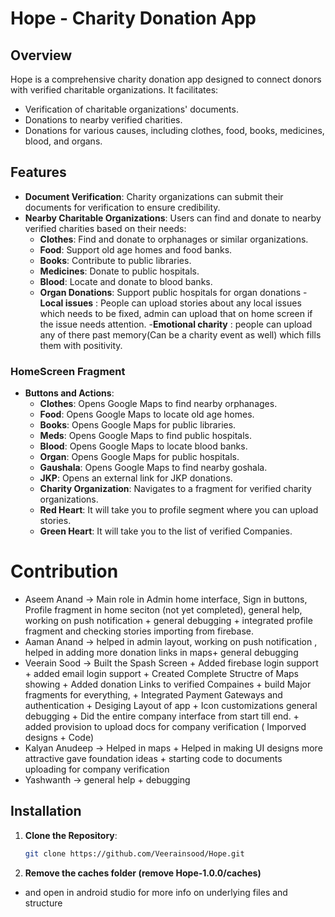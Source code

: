 # Hope - Charity Donation App

## Overview

Hope is a comprehensive charity donation app designed to connect donors with verified charitable organizations. It facilitates:
- Verification of charitable organizations' documents.
- Donations to nearby verified charities.
- Donations for various causes, including clothes, food, books, medicines, blood, and organs.

## Features

- **Document Verification**: Charity organizations can submit their documents for verification to ensure credibility.
- **Nearby Charitable Organizations**: Users can find and donate to nearby verified charities based on their needs:
  - **Clothes**: Find and donate to orphanages or similar organizations.
  - **Food**: Support old age homes and food banks.
  - **Books**: Contribute to public libraries.
  - **Medicines**: Donate to public hospitals.
  - **Blood**: Locate and donate to blood banks.
  - **Organ Donations**: Support public hospitals for organ donations
-**Local issues** : People can upload stories about any local issues which needs to be fixed, admin can upload that on home screen if the issue needs attention.
-**Emotional charity** : people can upload any of there past memory(Can be a charity event as well) which fills them with positivity.
 
### HomeScreen Fragment

- **Buttons and Actions**:
  - **Clothes**: Opens Google Maps to find nearby orphanages.
  - **Food**: Opens Google Maps to locate old age homes.
  - **Books**: Opens Google Maps for public libraries.
  - **Meds**: Opens Google Maps to find public hospitals.
  - **Blood**: Opens Google Maps to locate blood banks.
  - **Organ**: Opens Google Maps for public hospitals.
  - **Gaushala**: Opens Google Maps to find nearby goshala.
  - **JKP**: Opens an external link for JKP donations.
  - **Charity Organization**: Navigates to a fragment for verified charity organizations.
  - **Red Heart**: It will take you to profile segment where you can upload stories.
  - **Green Heart**: It will take you to the list of verified Companies.

# Contribution
- Aseem Anand -> Main role in Admin home interface, Sign in buttons, Profile fragment in home seciton (not yet completed), general help, working on push notification + general debugging + integrated profile fragment and checking stories importing from firebase.
- Aaman Anand -> helped in admin layout, working on push notification , helped in adding more donation links in maps+ general debugging
- Veerain Sood -> Built the Spash Screen + Added firebase login support + added email login support + Created Complete Structre of Maps showing + Added donation Links to verified Compaines + build Major fragments for everything, + Integrated Payment Gateways and authentication + Desiging Layout of app + Icon customizations
general debugging + Did the entire company interface from start till end. + added provision to upload docs for company verification ( Imporved designs  + Code)
- Kalyan Anudeep -> Helped in maps + Helped in making UI designs more attractive gave foundation ideas + starting code to documents uploading for company verification
- Yashwanth -> general help + debugging

## Installation

1. **Clone the Repository**:
   ```bash
   git clone https://github.com/Veerainsood/Hope.git
2. **Remove the caches folder (remove Hope-1.0.0/caches)**
- and open in android studio for more info on underlying files and structure
